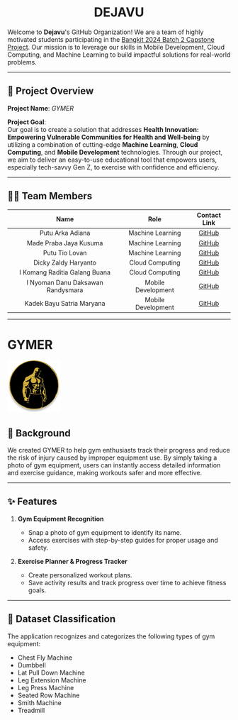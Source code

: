 <div align="center">
  <h1>DEJAVU</h1>
</div>

<div>
  Welcome to <b>Dejavu</b>'s GitHub Organization! We are a team of highly motivated students participating in the <u>Bangkit 2024 Batch 2 Capstone Project</u>. Our mission is to leverage our skills in Mobile Development, Cloud Computing, and Machine Learning to build impactful solutions for real-world problems.
</div>

---

## 🎯 Project Overview

**Project Name**: _GYMER_

**Project Goal**:  
Our goal is to create a solution that addresses **Health Innovation: Empowering Vulnerable Communities for Health and Well-being** by utilizing a combination of cutting-edge **Machine Learning**, **Cloud Computing**, and **Mobile Development** technologies. Through our project, we aim to deliver an easy-to-use educational tool that empowers users, especially tech-savvy Gen Z, to exercise with confidence and efficiency.

---

## 🧑‍💻 Team Members

|               Name                |         Role          |                Contact Link                |
| :-------------------------------: | :-------------------: | :----------------------------------------: |
|         Putu Arka Adiana          |   Machine Learning    |  [GitHub](https://github.com/arkaadiana)   |
|      Made Praba Jaya Kusuma       |   Machine Learning    |   [GitHub](https://github.com/mdepraba)    |
|          Putu Tio Lovan           |   Machine Learning    |  [GitHub](https://github.com/Tiolovan07)   |
|       Dicky Zaldy Haryanto        |    Cloud Computing    | [GitHub](https://github.com/Deku077-zaldy) |
|   I Komang Raditia Galang Buana   |    Cloud Computing    | [GitHub](https://github.com/Galangbuana12) |
| I Nyoman Danu Daksawan Randysmara |  Mobile Development   | [GitHub](https://github.com/DanuDaksawan)  |
|     Kadek Bayu Satria Maryana     |  Mobile Development   | [GitHub](https://github.com/BayuSatria14)  |

---

# GYMER

![GYMER Logo](img/logo_gymer.png)

## 📖 Background
We created GYMER to help gym enthusiasts track their progress and reduce the risk of injury caused by improper equipment use. By simply taking a photo of gym equipment, users can instantly access detailed information and exercise guidance, making workouts safer and more effective.

---

## ✨ Features

1. **Gym Equipment Recognition**
   - Snap a photo of gym equipment to identify its name.
   - Access exercises with step-by-step guides for proper usage and safety.

2. **Exercise Planner & Progress Tracker**
   - Create personalized workout plans.
   - Save activity results and track progress over time to achieve fitness goals.

---

## 📂 Dataset Classification
The application recognizes and categorizes the following types of gym equipment:

- Chest Fly Machine
- Dumbbell
- Lat Pull Down Machine
- Leg Extension Machine
- Leg Press Machine
- Seated Row Machine
- Smith Machine
- Treadmill
